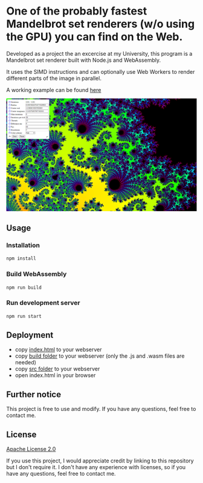 # One of the probably fastest Mandelbrot set renderers (w/o using the GPU) you can find on the Web.

Developed as a project the an excercise at my University, this program is a Mandelbrot set renderer built with Node.js and WebAssembly.

It uses the SIMD instructions and can optionally use Web Workers to render different parts of the image in parallel.

A working example can be found [here](https://hoppingadventure.com/mandelbrot/)

![Mandelbrot](images/Mandelbrot.png)

## Usage

### Installation

```bash
npm install
```

### Build WebAssembly

```bash
npm run build
```

### Run development server

```bash
npm run start
```

## Deployment

- copy [index.html](index.html) to your webserver
- copy [build folder](build) to your webserver (only the .js and .wasm files are needed)
- copy [src folder](src) to your webserver
- open index.html in your browser

## Further notice

This project is free to use and modify. If you have any questions, feel free to contact me.

## License

[Apache License 2.0](LICENSE)

If you use this project, I would appreciate credit by linking to this repository but I don't require it. I don't have any experience with licenses, so if you have any questions, feel free to contact me.
